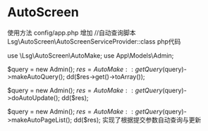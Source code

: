 # AutoScreen
使用方法
config/app.php
增加 
//自动查询脚本
Lsg\AutoScreen\AutoScreenServiceProvider::class
php代码

use \Lsg\AutoScreen\AutoMake;
use App\Models\Admin;

$query = new Admin();
$res = AutoMake::getQuery($query)->makeAutoQuery();
dd($res->get()->toArray());


$query = new Admin();
$res = AutoMake::getQuery($query)->doAutoUpdate();
dd($res);


$query = new Admin();
$res = AutoMake::getQuery($query)->makeAutoPageList();
dd($res);
实现了根据提交参数自动查询与更新